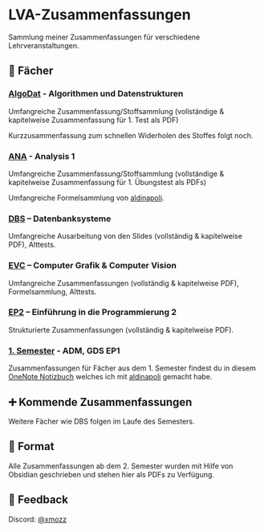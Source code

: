 # LVA-Zusammenfassungen

Sammlung meiner Zusammenfassungen für verschiedene Lehrveranstaltungen.

## 📁 Fächer

### [AlgoDat](AlgoDat/) - Algorithmen und Datenstrukturen

Umfangreiche Zusammenfassung/Stoffsammlung (vollständige & kapitelweise Zusammenfassung für 1. Test als PDF)

Kurzzusammenfassung zum schnellen Widerholen des Stoffes folgt noch.


### [ANA](ANA/) - Analysis 1

Umfangreiche Zusammenfassung/Stoffsammlung (vollständige & kapitelweise Zusammenfassung für 1. Übungstest als PDFs)

Umfangreiche Formelsammlung von [aldinapoli](https://discord.com/users/575710766787985435).

### [DBS](dbs/) – Datenbanksysteme

Umfangreiche Ausarbeitung von den Slides (vollständig & kapitelweise PDF), Alttests.


### [EVC](EVC/) – Computer Grafik & Computer Vision

Umfangreiche Zusammenfassungen (vollständig & kapitelweise PDF), Formelsammlung, Alttests.


### [EP2](EP2/) – Einführung in die Programmierung 2

Strukturierte Zusammenfassungen (vollständig & kapitelweise PDF).


### [1. Semester](https://1drv.ms/o/c/1665f7f9d82b40c0/EgB861mOYxlLsFi-DPzkdkMBlMKRbD3oXta2Xbe2q61zuw?e=iLSHcs) - ADM, GDS EP1

Zusammenfassungen für Fächer aus dem 1. Semester findest du in diesem [OneNote Notizbuch](https://1drv.ms/o/c/1665f7f9d82b40c0/EgB861mOYxlLsFi-DPzkdkMBlMKRbD3oXta2Xbe2q61zuw?e=iLSHcs) welches ich mit [aldinapoli](https://github.com/ataldinapoli) gemacht habe.


## ➕ Kommende Zusammenfassungen

Weitere Fächer wie DBS folgen im Laufe des Semesters.


## 📄 Format

Alle Zusammenfassungen ab dem 2. Semester wurden mit Hilfe von Obsidian geschrieben und stehen hier als PDFs zu Verfügung.

## 🙋 Feedback

Discord: [@xmozz](https://discord.com/users/409696362280517632)


